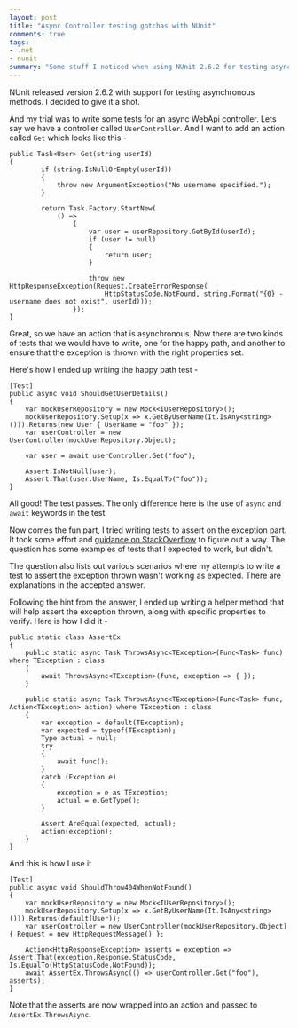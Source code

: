 ```yaml
--- 
layout: post
title: "Async Controller testing gotchas with NUnit"
comments: true
tags:
- .net
- nunit
summary: "Some stuff I noticed when using NUnit 2.6.2 for testing async methods."
---
```


NUnit released version 2.6.2 with support for testing asynchronous methods. I decided to give it a shot.

And my trial was to write some tests for an async WebApi controller. Lets say we have a controller called `UserController`. And I want to add an action called `Get` which looks like this - 

    public Task<User> Get(string userId)
    {
            if (string.IsNullOrEmpty(userId))
            {
                throw new ArgumentException("No username specified.");
            }
    
            return Task.Factory.StartNew(
                () =>
                    {
                        var user = userRepository.GetById(userId);
                        if (user != null)
                        {
                            return user;
                        }
    
                        throw new HttpResponseException(Request.CreateErrorResponse(
                        	HttpStatusCode.NotFound, string.Format("{0} - username does not exist", userId)));
                    });
    }
    
Great, so we have an action that is asynchronous. Now there are two kinds of tests that we would have to write, one for the happy path, and another to ensure that the exception is thrown with the right properties set.

Here's how I ended up writing the happy path test -

    [Test]
    public async void ShouldGetUserDetails()
    {
        var mockUserRepository = new Mock<IUserRepository>();
        mockUserRepository.Setup(x => x.GetByUserName(It.IsAny<string>())).Returns(new User { UserName = "foo" });
        var userController = new UserController(mockUserRepository.Object);

        var user = await userController.Get("foo");

        Assert.IsNotNull(user);
        Assert.That(user.UserName, Is.EqualTo("foo"));
    }

All good! The test passes. The only difference here is the use of `async` and `await` keywords in the test.

Now comes the fun part, I tried writing tests to assert on the exception part. It took some effort and [guidance on StackOverflow](http://stackoverflow.com/questions/15634542/nunit-async-test-exception-assertion) to figure out a way. The question has some examples of tests that I expected to work, but didn't.

The question also lists out various scenarios where my attempts to write a test to assert the exception thrown wasn't working as expected. There are explanations in the accepted answer.

Following the hint from the answer, I ended up writing a helper method that will help assert the exception thrown, along with specific properties to verify. Here is how I did it -

    public static class AssertEx
    {
        public static async Task ThrowsAsync<TException>(Func<Task> func) where TException : class
        {
            await ThrowsAsync<TException>(func, exception => { });
        } 
    
        public static async Task ThrowsAsync<TException>(Func<Task> func, Action<TException> action) where TException : class
        {
            var exception = default(TException);
            var expected = typeof(TException);
            Type actual = null;
            try
            {
                await func();
            }
            catch (Exception e)
            {
                exception = e as TException;
                actual = e.GetType();
            }
    
            Assert.AreEqual(expected, actual);
            action(exception);
        }
    }
    
And this is how I use it

    [Test]
    public async void ShouldThrow404WhenNotFound()
    {
        var mockUserRepository = new Mock<IUserRepository>();
        mockUserRepository.Setup(x => x.GetByUserName(It.IsAny<string>())).Returns(default(User));
        var userController = new UserController(mockUserRepository.Object) { Request = new HttpRequestMessage() };

        Action<HttpResponseException> asserts = exception => Assert.That(exception.Response.StatusCode, Is.EqualTo(HttpStatusCode.NotFound));
        await AssertEx.ThrowsAsync(() => userController.Get("foo"), asserts);
    }
    
Note that the asserts are now wrapped into an action and passed to `AssertEx.ThrowsAsync`.
